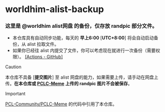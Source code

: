 # worldhim-alist-backup
### 这里是 @worldhim  **alist网盘** 的备份，仅存放 **randpic** 部分文件。

- 本仓库具有自动同步功能，每天的 **早上6:00** [**UTC+8:00**] 将会自动启动备份，从 alist 拉取文件。
- 如果你已经往 alist 内提交了文件，你可以考虑现在就进行一次备份（需要权限）。 [[Actions - GitHub]](https://github.com/PCL-Community/worldhim-alist-backup/actions/workflows/sync.yml)

> [!CAUTION]
> 本仓库不具备 [**提交图片**] 至 alist 网盘的能力，如果需要上传，请手动在网盘上传。**在本仓库或 [PCLC-Meme](https://github.com/PCL-Community/PCLC-Meme) 上传的 randpic 图片不会被保存**。

> [!IMPORTANT]
> [PCL-Community/PCLC-Meme](https://github.com/PCL-Community/PCLC-Meme) 的代码中引用了本仓库。
